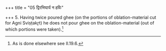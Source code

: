 +++
title = "05 द्विरभिघार्य न हविः"

+++
5. Having twice poured ghee (on the portions of oblation-material cut for Agni Sviṣṭakr̥t) he does not pour ghee on the oblation-material (out of which portions were taken).[^1]  

[^1]: As is done elsewhere see II.19.6.
